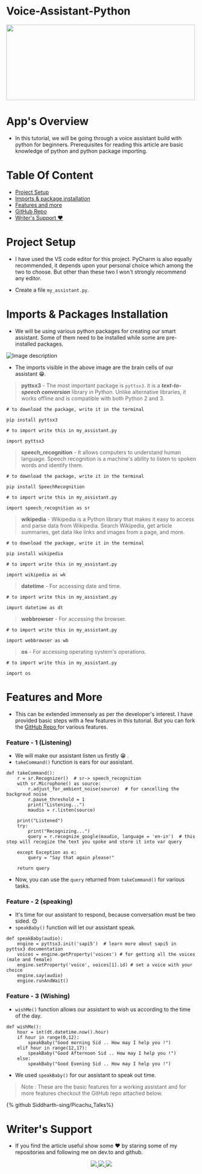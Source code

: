 # Voice-Assistant-Python

<a href="https://dev.to/siddharthsing/hello-python-voice-assistant-4g45">
  <img src="https://img.shields.io/badge/dev.to-0A0A0A?style=for-the-badge&logo=dev.to&logoColor=white" height="200px" width="500px">
 </a>
 
# App's Overview 
<p>
 
* In this tutorial, we will be going through a voice assistant build with python for beginners. Prerequisites for reading this article are basic knowledge of python and python package importing.
<p> 

# Table Of Content

- [Project Setup ](#setup)
- [Imports & package installation](#imports)
- [Features and more](#features)
- [GitHub Repo ](#github)
- [Writer's Support ❤️](#support)

<a name="setup"></a>
# Project Setup
* I have used the VS code editor for this project. PyCharm is also equally recommended, it depends upon your personal choice which among the two to choose. But other than these two I won't strongly recommend any editor.

* Create a file `my_assistant.py`.

<a name="imports"></a>
# Imports & Packages Installation

* We will be using various python packages for creating our smart assistant. Some of them need to be installed while some are pre-installed packages.

![Image description](https://dev-to-uploads.s3.amazonaws.com/uploads/articles/sb57gsww29d71p634yrd.png)  

* The imports visible in the above image are the brain cells of our assistant 😁. 

>**pyttsx3** - The most important package is `pyttsx3`.
 it is a **_text-to-speech conversion_** library in Python. Unlike alternative libraries, it works offline and is compatible with both Python 2 and 3.

```
# to download the package, write it in the terminal

pip install pyttsx3

# to import write this in my_assistant.py

import pyttsx3 

```

>**speech_recognition** - It allows computers to understand human language. Speech recognition is a machine's ability to listen to spoken words and identify them.
```
# to download the package, write it in the terminal

pip install SpeechRecognition

# to import write this in my_assistant.py

import speech_recognition as sr 
```
>**wikipedia** - Wikipedia is a Python library that makes it easy to access and parse data from Wikipedia. Search Wikipedia, get article summaries, get data like links and images from a page, and more.

```
# to download the package, write it in the terminal

pip install wikipedia

# to import write this in my_assistant.py

import wikipedia as wk 
```

>**datetime** - For accessing date and time.
```
# to import write this in my_assistant.py

import datetime as dt
```
>**webbrowser** - For accessing the browser.
```
# to import write this in my_assistant.py

import webbrowser as wb
```
>**os** - For accessing operating system's operations.
```
# to import write this in my_assistant.py

import os
```

<a name="features"></a>
# Features and More

* This can be extended immensely as per the developer's interest. I have provided basic steps with a few features in this tutorial. But you can fork the [GitHub Repo ](#github) for various features.

### Feature - 1 (Listening) 
* We will make our assistant listen us firstly 😁 .
* `takeCommand()` function is ears for our assistant.

```
def takeCommand():
    r = sr.Recognizer()  # sr-> speech_recognition
    with sr.Microphone() as source:
        r.adjust_for_ambient_noise(source)  # for cancelling the backgroud noise 
        r.pause_threshold = 1
        print("Listening...")
        maudio = r.listen(source)
       
    print("Listened")   
    try: 
        print("Recognizing...")
        query = r.recognize_google(maudio, language = 'en-in')  # this step will recogize the text you spoke and store it into var query
         
    except Exception as e:
        query = "Say that again please!"

    return query        
```
* Now, you can use the `query` returned from `takeCommand()` for various tasks.


### Feature - 2 (speaking)

* It's time for our assistant to respond, because conversation must be two sided. 😊
* `speakBaby()` function will let our assistant speak.
```
def speakBaby(audio):
    engine = pyttsx3.init('sapi5')  # learn more about sapi5 in pyttsx3 documentation 
    voices = engine.getProperty('voices') # for getting all the voices (male and female)
    engine.setProperty('voice', voices[1].id) # set a voice with your choice
    engine.say(audio)
    engine.runAndWait()

```

### Feature - 3 (Wishing)
* `wishMe()` function allows our assistant to wish us according to the time of the day.

```
def wishMe():
    hour = int(dt.datetime.now().hour)
    if hour in range(0,12):
        speakBaby("Good morning Sid .. How may I help you !")
    elif hour in range(12,17):
        speakBaby("Good Afternoon Sid .. How may I help you !")
    else:
        speakBaby("Good Evening Sid .. How may I help you !")        
```
* We used `speakBaby()` for our assistant to speak out time.

> Note : These are the basic features for a working assistant and for more features checkout the GitHub repo attached below. 

<a name="github"></a>
{% github Siddharth-sing/Picachu_Talks%} 

<a name="support"></a> 
# Writer's Support
* If you find the article useful show some ❤️ by staring some of my repositories and following me on dev.to and github.
 <div>
  <p align="middle">
  <a href="https://www.linkedin.com/in/siddharth-singh-baghel-912866190/">
  <img src="https://img.shields.io/badge/LinkedIn-0077B5?style=for-the-badge&logo=linkedin&logoColor=white">
  </a>
  <a href="https://github.com/Siddharth-sing">
  <img src="https://img.shields.io/badge/GitHub-100000?style=for-the-badge&logo=github&logoColor=white">
  </a>
  <a href="https://dev.to/siddharthsing">
  <img src="https://img.shields.io/badge/dev.to-0A0A0A?style=for-the-badge&logo=dev.to&logoColor=white">
  </a>


 


